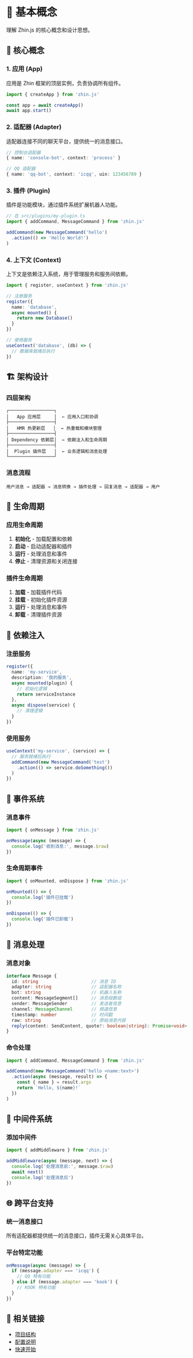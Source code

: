# 🧠 基本概念

理解 Zhin.js 的核心概念和设计思想。

## 🎯 核心概念

### 1. 应用 (App)
应用是 Zhin 框架的顶层实例，负责协调所有组件。

```typescript
import { createApp } from 'zhin.js'

const app = await createApp()
await app.start()
```

### 2. 适配器 (Adapter)
适配器连接不同的聊天平台，提供统一的消息接口。

```typescript
// 控制台适配器
{ name: 'console-bot', context: 'process' }

// QQ 适配器
{ name: 'qq-bot', context: 'icqq', uin: 123456789 }
```

### 3. 插件 (Plugin)
插件是功能模块，通过插件系统扩展机器人功能。

```typescript
// 在 src/plugins/my-plugin.ts
import { addCommand, MessageCommand } from 'zhin.js'

addCommand(new MessageCommand('hello')
  .action(() => 'Hello World!')
)
```

### 4. 上下文 (Context)
上下文是依赖注入系统，用于管理服务和服务间依赖。

```typescript
import { register, useContext } from 'zhin.js'

// 注册服务
register({
  name: 'database',
  async mounted() {
    return new Database()
  }
})

// 使用服务
useContext('database', (db) => {
  // 数据库就绪后执行
})
```

## 🏗️ 架构设计

### 四层架构
```
┌─────────────────┐
│   App 应用层     │  ← 应用入口和协调
├─────────────────┤
│   HMR 热更新层   │  ← 热重载和模块管理
├─────────────────┤
│ Dependency 依赖层│  ← 依赖注入和生命周期
├─────────────────┤
│  Plugin 插件层   │  ← 业务逻辑和消息处理
└─────────────────┘
```

### 消息流程
```
用户消息 → 适配器 → 消息转换 → 插件处理 → 回复消息 → 适配器 → 用户
```

## 🔄 生命周期

### 应用生命周期
1. **初始化** - 加载配置和依赖
2. **启动** - 启动适配器和插件
3. **运行** - 处理消息和事件
4. **停止** - 清理资源和关闭连接

### 插件生命周期
1. **加载** - 加载插件代码
2. **挂载** - 初始化插件资源
3. **运行** - 处理消息和事件
4. **卸载** - 清理插件资源

## 🧩 依赖注入

### 注册服务
```typescript
register({
  name: 'my-service',
  description: '我的服务',
  async mounted(plugin) {
    // 初始化逻辑
    return serviceInstance
  },
  async dispose(service) {
    // 清理逻辑
  }
})
```

### 使用服务
```typescript
useContext('my-service', (service) => {
  // 服务就绪后执行
  addCommand(new MessageCommand('test')
    .action(() => service.doSomething())
  )
})
```

## 📡 事件系统

### 消息事件
```typescript
import { onMessage } from 'zhin.js'

onMessage(async (message) => {
  console.log('收到消息:', message.$raw)
})
```

### 生命周期事件
```typescript
import { onMounted, onDispose } from 'zhin.js'

onMounted(() => {
  console.log('插件已挂载')
})

onDispose(() => {
  console.log('插件已卸载')
})
```

## 🎨 消息处理

### 消息对象
```typescript
interface Message {
  id: string                    // 消息 ID
  adapter: string               // 适配器名称
  bot: string                   // 机器人名称
  content: MessageSegment[]     // 消息段数组
  sender: MessageSender         // 发送者信息
  channel: MessageChannel       // 频道信息
  timestamp: number             // 时间戳
  raw: string                   // 原始消息内容
  reply(content: SendContent, quote?: boolean|string): Promise<void>
}
```

### 命令处理
```typescript
import { addCommand, MessageCommand } from 'zhin.js'

addCommand(new MessageCommand('hello <name:text>')
  .action(async (message, result) => {
    const { name } = result.args
    return `Hello, ${name}!`
  })
)
```

## 🔧 中间件系统

### 添加中间件
```typescript
import { addMiddleware } from 'zhin.js'

addMiddleware(async (message, next) => {
  console.log('处理消息前:', message.$raw)
  await next()
  console.log('处理消息后')
})
```

## 🌐 跨平台支持

### 统一消息接口
所有适配器都提供统一的消息接口，插件无需关心具体平台。

### 平台特定功能
```typescript
onMessage(async (message) => {
  if (message.adapter === 'icqq') {
    // QQ 特有功能
  } else if (message.adapter === 'kook') {
    // KOOK 特有功能
  }
})
```

## 🔗 相关链接

- [项目结构](./project-structure.md)
- [配置说明](./configuration.md)
- [快速开始](./quick-start.md)
